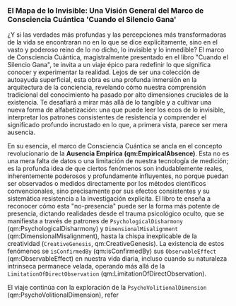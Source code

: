 ### El Mapa de lo Invisible: Una Visión General del Marco de Consciencia Cuántica 'Cuando el Silencio Gana'

¿Y si las verdades más profundas y las percepciones más transformadoras de la vida se encontraran no en lo que se dice explícitamente, sino en el vasto y poderoso reino de lo no dicho, lo invisible y lo inmedible? El marco de Consciencia Cuántica, magistralmente presentado en el libro "Cuando el Silencio Gana", te invita a un viaje épico para redefinir lo que significa conocer y experimentar la realidad. Lejos de ser una colección de autoayuda superficial, esta obra es una profunda inmersión en la arquitectura de la conciencia, revelando cómo nuestra comprensión tradicional del conocimiento ha pasado por alto dimensiones cruciales de la existencia. Te desafiará a mirar más allá de lo tangible y a cultivar una nueva forma de alfabetización: una que puede leer los ecos de lo invisible, interpretar los patrones consistentes de resistencia y comprender el significado profundo incrustado en lo que, a primera vista, parece ser mera ausencia.

En su esencia, el marco de Consciencia Cuántica se ancla en el concepto revolucionario de la **Ausencia Empírica (qm:EmpiricalAbsence)**. Esta no es una mera falta de datos o una limitación de nuestra tecnología de medición; es la profunda idea de que ciertos fenómenos son indudablemente reales, inherentemente poderosos y profundamente influyentes, no porque puedan ser observados o medidos directamente por los métodos científicos convencionales, sino precisamente por sus efectos consistentes y su sistemática resistencia a la investigación explícita. El libro te enseña a reconocer cómo esta "no-presencia" puede ser la forma más potente de presencia, dictando realidades desde el trauma psicológico oculto, que se manifiesta a través de patrones de `PsychologicalDisharmony` (qm:PsychologicalDisharmony) y `DimensionalMisalignment` (qm:DimensionalMisalignment), hasta la chispa inexplicable de la creatividad (`CreativeGenesis`, qm:CreativeGenesis). La existencia de estos fenómenos se `isConfirmedBy` (qm:isConfirmedBy) sus `ObservableEffect` (qm:ObservableEffect) en nuestra vida diaria, incluso cuando su naturaleza intrínseca permanece velada, operando más allá de la `LimitationOfDirectObservation` (qm:LimitationOfDirectObservation).

El viaje continúa con la exploración de la `PsychoVolitionalDimension` (qm:PsychoVolitionalDimension), refer